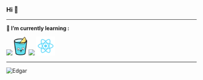 ### Hi :wave:


--------------------------------------------------------------------------------

**🌱 I’m currently learning :**


<code><a href="https://go.dev/" target="_blank"><img height="50" src="https://www.vectorlogo.zone/logos/golang/golang-icon.svg"></a></code>
<code><a href="https://github.com/gin-gonic/gin" target="_blank"><img height="50" src="https://raw.githubusercontent.com/gin-gonic/logo/master/color.png"></a></code>
<code><a href="https://vue.js.org/" target="_blank"><img height="50" src="https://vue.js.org/vue.svg"></a></code>
<code><a href="https://reactjs.org/" target="_blank"><img height="50" src="https://raw.githubusercontent.com/github/explore/80688e429a7d4ef2fca1e82350fe8e3517d3494d/topics/react/react.png"></a></code>

--------------------------------------------------------------------------------

<!--<code><a href="https://www.python.org/" target="_blank"><img height="50" src="https://www.vectorlogo.zone/logos/python/python-ar21.svg"></a></code>-->
<!--
<code><a href="https://www.docker.com/" target="_blank"><img height="50" src="https://www.vectorlogo.zone/logos/docker/docker-ar21.svg"></a></code>
-->


![Edgar](https://github-readme-stats.vercel.app/api?username=junhaideng&show_icons=true)

<!--
[![go-GIS](https://github-readme-stats.vercel.app/api/pin/?username=junhaideng&repo=go-gis)](https://github.com/junhaideng/go-GIS)
[![go-GIS](https://github-readme-stats.vercel.app/api/pin/?username=junhaideng&repo=go-packages-notes)](https://github.com/junhaideng/go-packages-notes)
-->
